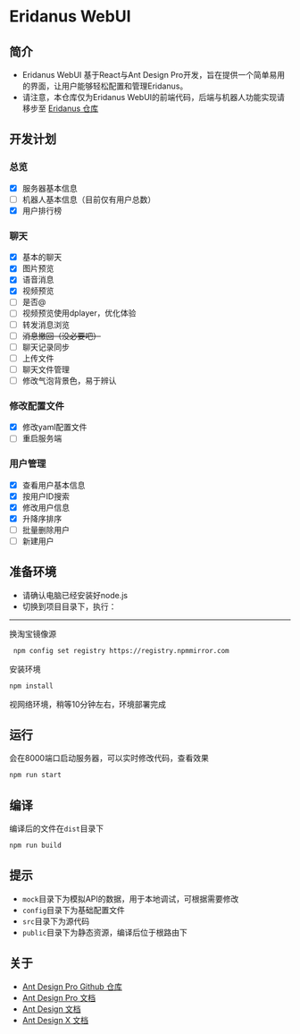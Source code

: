 # Eridanus WebUI
## 简介
- Eridanus WebUI 基于React与Ant Design Pro开发，旨在提供一个简单易用的界面，让用户能够轻松配置和管理Eridanus。
- 请注意，本仓库仅为Eridanus WebUI的前端代码，后端与机器人功能实现请移步至 [Eridanus 仓库](https://github.com/AOrbitron/Eridanus)

## 开发计划

### 总览
- [x] 服务器基本信息
- [ ] 机器人基本信息（目前仅有用户总数）
- [x] 用户排行榜

### 聊天
- [x] 基本的聊天
- [x] 图片预览
- [x] 语音消息
- [x] 视频预览
- [ ] 是否@
- [ ] 视频预览使用dplayer，优化体验
- [ ] 转发消息浏览
- [ ] ~~消息撤回（没必要吧）~~
- [ ] 聊天记录同步
- [ ] 上传文件
- [ ] 聊天文件管理
- [ ] 修改气泡背景色，易于辨认

### 修改配置文件
- [x] 修改yaml配置文件
- [ ] 重启服务端

### 用户管理
- [x] 查看用户基本信息
- [x] 按用户ID搜索
- [x] 修改用户信息
- [x] 升降序排序
- [ ] 批量删除用户
- [ ] 新建用户

## 准备环境
- 请确认电脑已经安装好node.js
- 切换到项目目录下，执行：
---

换淘宝镜像源
```bash
 npm config set registry https://registry.npmmirror.com
```
安装环境
```bash
npm install
```

视网络环境，稍等10分钟左右，环境部署完成
## 运行
会在8000端口启动服务器，可以实时修改代码，查看效果
```bash
npm run start
```

## 编译
编译后的文件在`dist`目录下
```bash
npm run build
```
## 提示
- `mock`目录下为模拟API的数据，用于本地调试，可根据需要修改
- `config`目录下为基础配置文件
- `src`目录下为源代码
- `public`目录下为静态资源，编译后位于根路由下
## 关于
- [Ant Design Pro Github 仓库](https://github.com/ant-design/ant-design-pro)
- [Ant Design Pro 文档](https://pro.ant.design)
- [Ant Design 文档](https://ant.design)
- [Ant Design X 文档](https://ant-design-x.antgroup.com/components/overview-cn)
